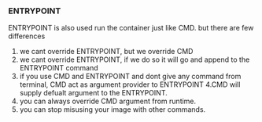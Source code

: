 ### ENTRYPOINT
ENTRYPOINT is also used run the container just like CMD. but there are few differences 
1. we cant override ENTRYPOINT, but we override CMD
2. we cant override ENTRYPOINT, if we do so it will go and append to the ENTRYPOINT command
3. if you use CMD and ENTRYPOINT and dont give any command from terminal, CMD act as argument provider to ENTRYPOINT
4.CMD will supply defualt argument to the ENTRYPOINT.
5. you can always override CMD argument from runtime.
6. you can stop misusing your image with other commands.